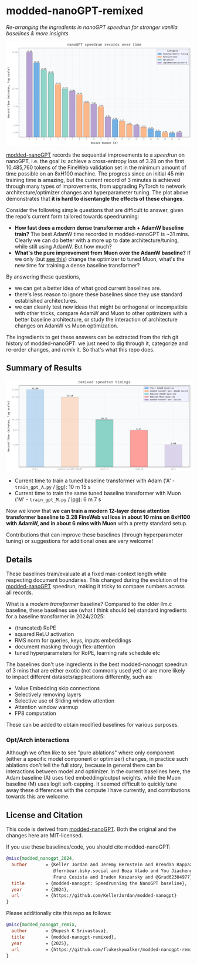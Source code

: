 # modded-nanoGPT-remixed

*Re-arranging the ingredients in nanoGPT speedrun for stronger vanilla baselines & more insights*

![Plot](./img/plot-a.png)


[modded-nanoGPT](https://github.com/KellerJordan/modded-nanogpt) records the sequential improvements to a *speedrun* on nanoGPT, i.e. the goal is: achieve a cross-entropy loss of 3.28 on the first 10,485,760 tokens of the FineWeb validation set in the minimum amount of time possible on an 8xH100 machine.
The progress since an initial 45 min training time is amazing, but the current record of 3 minutes is achieved through many types of improvements, from upgrading PyTorch to network architecture/optimizer changes and hyperparameter tuning.
The plot above demonstrates that **it is hard to disentangle the effects of these changes**.

Consider the following simple questions that are difficult to answer, given the repo's current form tailored towards speedrunning:
- **How fast does a modern dense transformer arch + AdamW baseline train?** The best AdamW time recorded in modded-nanoGPT is ~31 mins. Clearly we can do better with a more up to date architecture/tuning, while still using AdamW. But how much?
- **What's the pure improvement from Muon over the AdamW baseline?** If we only (but [see this](#optarch-interactions)) change the optimizer to tuned Muon, what's the new time for training a dense baseline transformer?

By answering these questions,
- we can get a better idea of what good current baselines are.
- there's less reason to ignore these baselines since they use standard established architectures.
- we can cleanly test new ideas that might be orthogonal or incompatible with other tricks, compare AdamW and Muon to other optimizers with a better baseline architecture, or study the interaction of architecture changes on AdamW vs Muon optimization.

The ingredients to get these answers can be extracted from the rich git history of modded-nanoGPT: we just need to dig through it, categorize and re-order changes, and *remix* it.
So that's what this repo does.

## Summary of Results

![Plot](./img/plot-b.png)

- Current time to train a tuned baseline transformer with Adam ('A' - `train_gpt_A.py` / [log](./log/A.txt)): 10 m 15 s
- Current time to train the same tuned baseline transformer with Muon ('M' - `train_gpt_M.py` / [log](./log/M.txt)): 6 m 7 s

Now we know that **we can train a modern 12-layer dense attention transformer baseline to 3.28 FineWeb val loss in about 10 mins on 8xH100 with AdamW, and in about 6 mins with Muon** with a pretty standard setup.

Contributions that can improve these baselines (through hyperparameter tuning) or suggestions for additional ones are very welcome!

## Details

These baselines train/evaluate at a fixed max-context length while respecting document boundaries. 
This changed during the evolution of the [modded-nanoGPT](https://github.com/KellerJordan/modded-nanogpt) speedrun, making it tricky to compare numbers across all records.

What is a *modern transformer* baseline? Compared to the older llm.c baseline, these baselines use (what I think should be) standard ingredients for a baseline transformer in 2024/2025:
- (truncated) RoPE
- squared ReLU activation
- RMS norm for queries, keys, inputs embeddings
- document masking through flex-attention
- tuned hyperparameters for RoPE, learning rate schedule etc

The baselines don't use ingredients in the best modded-nanogpt speedrun of 3 mins that are either exotic (not commonly used yet) or are more likely to impact different datasets/applications differently, such as:
- Value Embedding skip connections
- Selectively removing layers
- Selective use of Sliding window attention
- Attention window warmup
- FP8 computation

These can be added to obtain modified baselines for various purposes.

### Opt/Arch interactions

Although we often like to see "pure ablations" where only component (either a specific model component or optimizer) changes, in practice such ablations don't tell the full story, because in general there can be interactions between model and optimizer.
In the current baselines here, the Adam baseline (A) uses tied embedding/output weights, while the Muon baseline (M) uses logit soft-capping. It seemed difficult to quickly tune away these differences with the compute I have currently, and contributions towards this are welcome.

## License and Citation

This code is derived from [modded-nanoGPT](https://github.com/KellerJordan/modded-nanogpt).
Both the original and the changes here are MIT-licensed.

If you use these baselines/code, you should cite modded-nanoGPT:

```bibtex
@misc{modded_nanogpt_2024,
  author       = {Keller Jordan and Jeremy Bernstein and Brendan Rappazzo and
                  @fernbear.bsky.social and Boza Vlado and You Jiacheng and
                  Franz Cesista and Braden Koszarsky and @Grad62304977},
  title        = {modded-nanogpt: Speedrunning the NanoGPT baseline},
  year         = {2024},
  url          = {https://github.com/KellerJordan/modded-nanogpt}
}
```

Please additionally cite this repo as follows:

```bibtex
@misc{modded_nanogpt_remix,
  author       = {Rupesh K Srivastava},
  title        = {modded-nanogpt-remixed},
  year         = {2025},
  url          = {https://github.com/flukeskywalker/modded-nanogpt-remixed}
}
```
